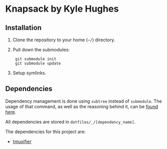 # Knapsack by Kyle Hughes

## Installation

1. Clone the repository to your home (`~/`) directory.
2. Pull down the submodules:

		git submodule init
		git submodule update
		
3. Setup symlinks.

## Dependencies

Dependency management is done using `subtree` instead of `submodule`. The usage of that command, as well as the reasoning behind
it, can be [found here][dependencies_subtree_explain].

All dependencies are stored in `dotfiles/_/[dependency_name]`.

The dependencies for this project are:  
- [tmuxifier][dependencies_tmuxifier]


[dependencies_subtree_explain]: http://blogs.atlassian.com/2013/05/alternatives-to-git-submodule-git-subtree/
[dependencies_tmuxifier]: https://github.com/jimeh/tmuxifier

